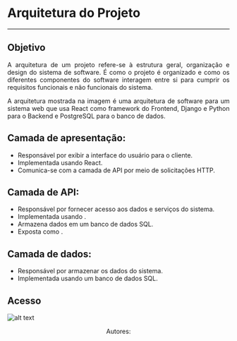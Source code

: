 # **Arquitetura do Projeto**
<hr style="border: 0; height: 1px; background-color: #000000;">

## **Objetivo**

 <p align="justify">A arquitetura de um projeto refere-se à estrutura geral, organização e design do sistema de software. É como o projeto é organizado e como os diferentes componentes do software interagem entre si para cumprir os requisitos funcionais e não funcionais do sistema.</p>
 <p align="justify">A arquitetura mostrada na imagem é uma arquitetura de software para um sistema web que usa React como framework do Frontend, Django e Python para o Backend e PostgreSQL para o banco de dados.</p>

## **Camada de apresentação:**

- Responsável por exibir a interface do usuário para o cliente.
- Implementada usando React.
- Comunica-se com a camada de API por meio de solicitações HTTP.

## **Camada de API:**

- Responsável por fornecer acesso aos dados e serviços do sistema.
- Implementada usando .
- Armazena dados em um banco de dados SQL.
- Exposta como .

## **Camada de dados:**

- Responsável por armazenar os dados do sistema.
- Implementada usando um banco de dados SQL.

## **Acesso**
![alt text]()

<center>Autores:</center>